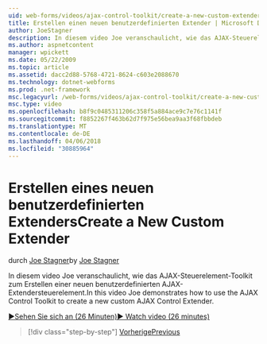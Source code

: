 ```yaml
---
uid: web-forms/videos/ajax-control-toolkit/create-a-new-custom-extender
title: Erstellen einen neuen benutzerdefinierten Extender | Microsoft Docs
author: JoeStagner
description: In diesem video Joe veranschaulicht, wie das AJAX-Steuerelement-Toolkit zum Erstellen einer neuen benutzerdefinierten AJAX-Extendersteuerelement.
ms.author: aspnetcontent
manager: wpickett
ms.date: 05/22/2009
ms.topic: article
ms.assetid: dacc2d88-5768-4721-8624-c603e2088670
ms.technology: dotnet-webforms
ms.prod: .net-framework
msc.legacyurl: /web-forms/videos/ajax-control-toolkit/create-a-new-custom-extender
msc.type: video
ms.openlocfilehash: b8f9c0485311206c358f5a884ace9c7e76c1141f
ms.sourcegitcommit: f8852267f463b62d7f975e56bea9aa3f68fbbdeb
ms.translationtype: MT
ms.contentlocale: de-DE
ms.lasthandoff: 04/06/2018
ms.locfileid: "30885964"
---
```

<a name="create-a-new-custom-extender"></a><span data-ttu-id="6fd21-103">Erstellen eines neuen benutzerdefinierten Extenders</span><span class="sxs-lookup"><span data-stu-id="6fd21-103">Create a New Custom Extender</span></span>
====================
<span data-ttu-id="6fd21-104">durch [Joe Stagner](https://github.com/JoeStagner)</span><span class="sxs-lookup"><span data-stu-id="6fd21-104">by [Joe Stagner](https://github.com/JoeStagner)</span></span>

<span data-ttu-id="6fd21-105">In diesem video Joe veranschaulicht, wie das AJAX-Steuerelement-Toolkit zum Erstellen einer neuen benutzerdefinierten AJAX-Extendersteuerelement.</span><span class="sxs-lookup"><span data-stu-id="6fd21-105">In this video Joe demonstrates how to use the AJAX Control Toolkit to create a new custom AJAX Control Extender.</span></span>

[<span data-ttu-id="6fd21-106">&#9654;Sehen Sie sich an (26 Minuten)</span><span class="sxs-lookup"><span data-stu-id="6fd21-106">&#9654; Watch video (26 minutes)</span></span>](https://channel9.msdn.com/Blogs/ASP-NET-Site-Videos/create-a-new-custom-extender)

> [!div class="step-by-step"]
> [<span data-ttu-id="6fd21-107">Vorherige</span><span class="sxs-lookup"><span data-stu-id="6fd21-107">Previous</span></span>](editor-control-custom.md)
